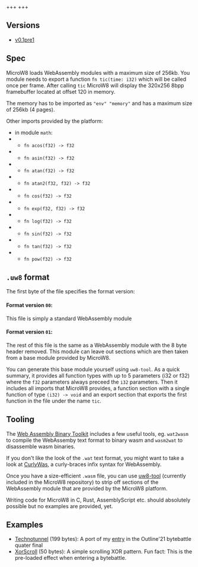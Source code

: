 +++
+++

## Versions

* [v0.1pre1](v0.1pre1)

## Spec

MicroW8 loads WebAssembly modules with a maximum size of 256kb. You module needs to export
a function `fn tic(time: i32)` which will be called once per frame.
After calling `tic` MicroW8 will display the 320x256 8bpp framebuffer located
at offset 120 in memory.

The memory has to be imported as `"env" "memory"` and has a maximum size of 256kb (4 pages).

Other imports provided by the platform:

* in module `math`:
* * `fn acos(f32) -> f32`
* * `fn asin(f32) -> f32`
* * `fn atan(f32) -> f32`
* * `fn atan2(f32, f32) -> f32`
* * `fn cos(f32) -> f32`
* * `fn exp(f32, f32) -> f32`
* * `fn log(f32) -> f32`
* * `fn sin(f32) -> f32`
* * `fn tan(f32) -> f32`
* * `fn pow(f32) -> f32`

## `.uw8` format

The first byte of the file specifies the format version:

#### Format version `00`:

This file is simply a standard WebAssembly module

#### Format version `01`:

The rest of this file is the same as a WebAssembly
module with the 8 byte header removed. This module
can leave out sections which are then taken from
a base module provided by MicroW8.

You can generate this base module yourself using
`uw8-tool`. As a quick summary, it provides all function
types with up to 5 parameters (i32 or f32) where the
`f32` parameters always preceed the `i32` parameters.
Then it includes all imports that MicroW8 provides,
a function section with a single function of type
`(i32) -> void` and an export section that exports
the first function in the file under the name `tic`.

## Tooling

The [Web Assembly Binary Toolkit](https://github.com/WebAssembly/wabt) includes
a few useful tools, eg. `wat2wasm` to compile the WebAssemby text format to binary
wasm and `wasm2wat` to disassemble wasm binaries.

If you don't like the look of the `.wat` text format, you might want to take a
look at [CurlyWas](https://github.com/exoticorn/curlywas), a curly-braces infix
syntax for WebAssembly.

Once you have a size-efficient `.wasm` file, you can use [uw8-tool](https://github.com/exoticorn/microw8/tree/master/uw8-tool)
(currently included in the MicroW8 repository) to strip off sections of the
WebAssembly module that are provided by the MicroW8 platform.

Writing code for MicroW8 in C, Rust, AssemblyScript etc. should absolutely
possible but no examples are provided, yet.

## Examples

* [Technotunnel](v0.1pre1#AQrDAQHAAQIBfwp9A0AgAUEAsiABQcACb7JDmhkgQ5MiBCAEIASUIAFBwAJtQYABa7IiBSAFlJKRIgaVIgcgByAAskHQD7KVIgIQAEPNzEw/lCIDlCAHIAeUIAOUIAOUQQGykiADIAOUk5GSIgiUIAOTQQqylCACkiIJqCAFIAaVIAiUQQqylCACkiIKqHMgCEEyspQgBpUiCyACkkEUspSocUEFcbJBArIgC5OUQRaylJeoOgB4IAFBAWoiAUGAgAVIDQALCw==) (199 bytes): A port of my [entry](https://tic80.com/play?cart=1873) in the Outline'21 bytebattle quater final
* [XorScroll](v0.1pre1#AQovAS0BAX8DQCABIAFBwAJvIABBCm1qIAFBwAJtczoAeCABQQFqIgFBgIAFSA0ACws=) (50 bytes): A simple scrolling XOR pattern. Fun fact: This is the pre-loaded effect when entering a bytebattle.